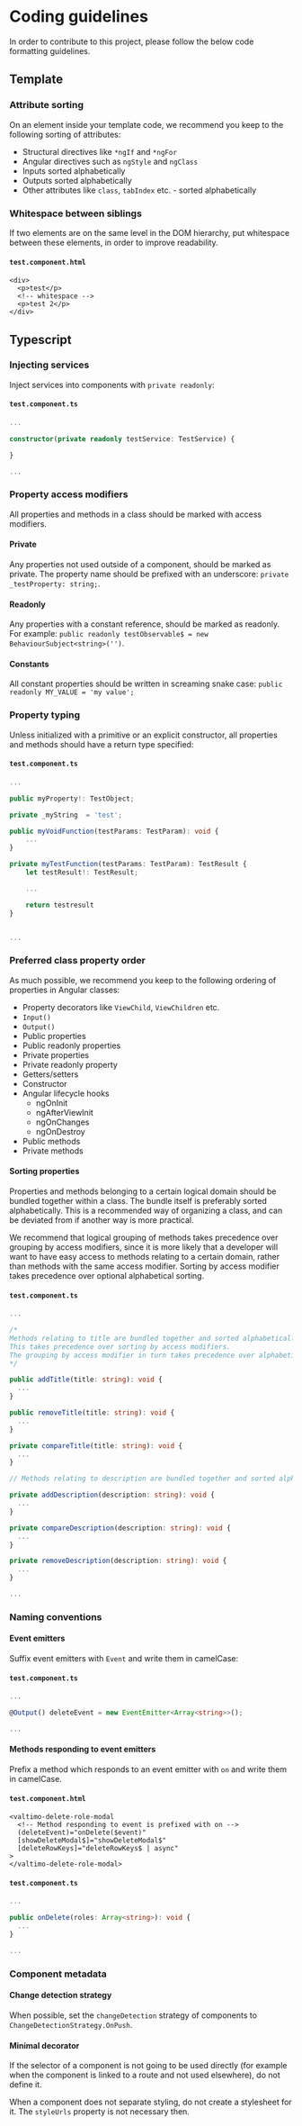 # Coding guidelines

In order to contribute to this project, please follow the below code formatting guidelines.

## Template

### Attribute sorting

On an element inside your template code, we recommend you keep to the following sorting of
attributes:

- Structural directives like `*ngIf` and `*ngFor`
- Angular directives such as `ngStyle` and `ngClass`
- Inputs sorted alphabetically
- Outputs sorted alphabetically
- Other attributes like `class`, `tabIndex` etc. - sorted alphabetically

### Whitespace between siblings

If two elements are on the same level in the DOM hierarchy, put whitespace between these elements,
in order to improve readability.

#### **`test.component.html`**

```angular2html
<div>
  <p>test</p>
  <!-- whitespace -->
  <p>test 2</p>
</div>
```

## Typescript

### Injecting services

Inject services into components with `private readonly`:

#### **`test.component.ts`**

```typescript
...

constructor(private readonly testService: TestService) {

}

...
```

### Property access modifiers

All properties and methods in a class should be marked with access modifiers.

#### Private

Any properties not used outside of a component, should be marked as private. The property name
should be prefixed with an underscore: `private _testProperty: string;`.

#### Readonly

Any properties with a constant reference, should be marked as readonly. For example:
`public readonly testObservable$ = new BehaviourSubject<string>('')`.

#### Constants

All constant properties should be written in screaming snake case:
`public readonly MY_VALUE = 'my value';`

### Property typing

Unless initialized with a primitive or an explicit constructor, all properties and methods should
have a return type specified:

#### **`test.component.ts`**

```typescript
...

public myProperty!: TestObject;

private _myString  = 'test';

public myVoidFunction(testParams: TestParam): void {
    ...
}

private myTestFunction(testParams: TestParam): TestResult {
    let testResult!: TestResult;

    ...

    return testresult
}


...
```

### Preferred class property order

As much possible, we recommend you keep to the following ordering of properties in Angular classes:

- Property decorators like `ViewChild`, `ViewChildren` etc.
- `Input()`
- `Output()`
- Public properties
- Public readonly properties
- Private properties
- Private readonly property
- Getters/setters
- Constructor
- Angular lifecycle hooks
  - ngOnInit
  - ngAfterViewInit
  - ngOnChanges
  - ngOnDestroy
- Public methods
- Private methods

#### Sorting properties

Properties and methods belonging to a certain logical domain should be bundled together within a
class. The bundle itself is preferably sorted alphabetically. This is a recommended way of
organizing a class, and can be deviated from if another way is more practical.

We recommend that logical grouping of methods takes precedence over grouping by access modifiers,
since it is more likely that a developer will want to have easy access to methods relating to a
certain domain, rather than methods with the same access modifier. Sorting by access modifier takes
precedence over optional alphabetical sorting.

#### **`test.component.ts`**

```typescript
...

/*
Methods relating to title are bundled together and sorted alphabetically.
This takes precedence over sorting by access modifiers.
The grouping by access modifier in turn takes precedence over alphabetical sorting.
*/

public addTitle(title: string): void {
  ...
}

public removeTitle(title: string): void {
  ...
}

private compareTitle(title: string): void {
  ...
}

// Methods relating to description are bundled together and sorted alphabetically

private addDescription(description: string): void {
  ...
}

private compareDescription(description: string): void {
  ...
}

private removeDescription(description: string): void {
  ...
}

...
```

### Naming conventions

#### Event emitters

Suffix event emitters with `Event` and write them in camelCase:

#### **`test.component.ts`**

```typescript
...

@Output() deleteEvent = new EventEmitter<Array<string>>();

...
```

#### Methods responding to event emitters

Prefix a method which responds to an event emitter with `on` and write them in camelCase.

#### **`test.component.html`**

```angular2html
<valtimo-delete-role-modal
  <!-- Method responding to event is prefixed with on -->
  (deleteEvent)="onDelete($event)"
  [showDeleteModal$]="showDeleteModal$"
  [deleteRowKeys]="deleteRowKeys$ | async"
>
</valtimo-delete-role-modal>
```

#### **`test.component.ts`**

```typescript
...

public onDelete(roles: Array<string>): void {
  ...
}

...
```

### Component metadata

#### Change detection strategy

When possible, set the `changeDetection` strategy of components to `ChangeDetectionStrategy.OnPush`.

#### Minimal decorator

If the selector of a component is not going to be used directly (for example when the component is
linked to a route and not used elsewhere), do not define it.

When a component does not separate styling, do not create a stylesheet for it. The `styleUrls`
property is not necessary then.
